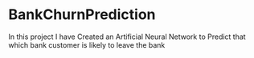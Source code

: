 # BankChurnPrediction
In this project I have Created an Artificial Neural Network to Predict that which bank customer is likely to leave the bank
